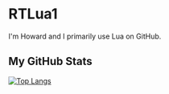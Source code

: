 # RTLua1

I'm Howard and I primarily use Lua on GitHub.

## My GitHub Stats

[![Top Langs](https://github-readme-stats.vercel.app/api/top-langs/?username=<rtlua1>&langs_count=8&theme=radical)](https://github.com/anuraghazra/github-readme-stats)
